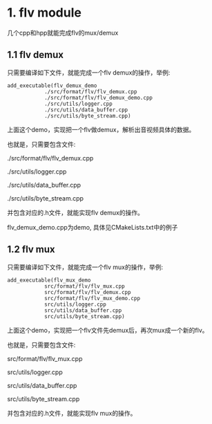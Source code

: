 # 1. flv module
几个cpp和hpp就能完成flv的mux/demux

## 1.1 flv demux
只需要编译如下文件，就能完成一个flv demux的操作，举例:
```markup
add_executable(flv_demux_demo
            ./src/format/flv/flv_demux.cpp
            ./src/format/flv/flv_demux_demo.cpp
            ./src/utils/logger.cpp
            ./src/utils/data_buffer.cpp
            ./src/utils/byte_stream.cpp)
```
上面这个demo，实现把一个flv做demux，解析出音视频具体的数据。

也就是，只需要包含文件:

./src/format/flv/flv_demux.cpp

./src/utils/logger.cpp

./src/utils/data_buffer.cpp

./src/utils/byte_stream.cpp

并包含对应的.h文件，就能实现flv demux的操作。

flv_demux_demo.cpp为demo, 具体见CMakeLists.txt中的例子

## 1.2 flv mux
只需要编译如下文件，就能完成一个flv mux的操作，举例:
```markup
add_executable(flv_mux_demo
            src/format/flv/flv_mux.cpp
            src/format/flv/flv_demux.cpp
            src/format/flv/flv_mux_demo.cpp
            src/utils/logger.cpp
            src/utils/data_buffer.cpp
            src/utils/byte_stream.cpp)
```
上面这个demo，实现把一个flv文件先demux后，再次mux成一个新的flv。

也就是，只需要包含文件:

src/format/flv/flv_mux.cpp

src/utils/logger.cpp

src/utils/data_buffer.cpp

src/utils/byte_stream.cpp

并包含对应的.h文件，就能实现flv mux的操作。